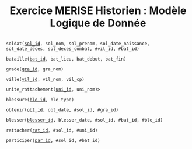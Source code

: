 <h1 align="center">Exercice MERISE Historien : Modèle Logique de Donnée</h1>

<code>
soldat(<ins>sol_id</ins>, sol_nom, sol_prenom, sol_date_naissance, sol_date_deces, sol_deces_combat, #vil_id, #bat_id)<br>
bataille(<ins>bat_id</ins>, bat_lieu, bat_debut, bat_fin)<br>
grade(<ins>gra_id</ins>, gra_nom)<br>
ville(<ins>vil_id</ins>, vil_nom, vil_cp)<br>
unite_rattachement(<ins>uni_id</ins>, uni_nom)><br>
blessure(<ins>ble_id</ins>, ble_type)
</code>

<code>
obtenir(<ins>obt_id</ins>, obt_date, #sol_id, #gra_id)<br>
blesser(<ins>blesser_id</ins>, blesser_date, #sol_id, #bat_id, #ble_id)<br>
rattacher(<ins>rat_id</ins>, #sol_id, #uni_id)<br>
participer(<ins>par_id</ins>, #sol_id, #bat_id)<br>
</code>
